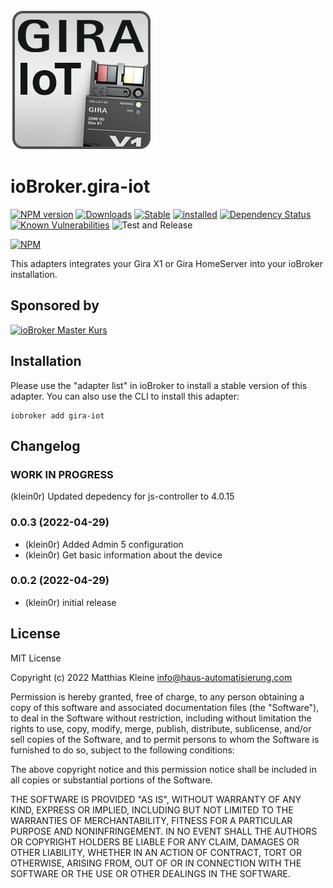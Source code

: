 ![Logo](admin/gira-iot.png)

# ioBroker.gira-iot

[![NPM version](https://img.shields.io/npm/v/iobroker.gira-iot.svg)](https://www.npmjs.com/package/iobroker.gira-iot)
[![Downloads](https://img.shields.io/npm/dm/iobroker.gira-iot.svg)](https://www.npmjs.com/package/iobroker.gira-iot)
[![Stable](http://iobroker.live/badges/gira-iot-stable.svg)](http://iobroker.live/badges/gira-iot-stable.svg)
[![installed](http://iobroker.live/badges/gira-iot-installed.svg)](http://iobroker.live/badges/gira-iot-installed.svg)
[![Dependency Status](https://img.shields.io/david/klein0r/iobroker.gira-iot.svg)](https://david-dm.org/klein0r/iobroker.gira-iot)
[![Known Vulnerabilities](https://snyk.io/test/github/klein0r/ioBroker.gira-iot/badge.svg)](https://snyk.io/test/github/klein0r/ioBroker.gira-iot)
![Test and Release](https://github.com/klein0r/ioBroker.gira-iot/workflows/Test%20and%20Release/badge.svg)

[![NPM](https://nodei.co/npm/iobroker.gira-iot.png?downloads=true)](https://nodei.co/npm/iobroker.gira-iot/)

This adapters integrates your Gira X1 or Gira HomeServer into your ioBroker installation.

## Sponsored by

[![ioBroker Master Kurs](https://haus-automatisierung.com/images/ads/ioBroker-Kurs.png)](https://haus-automatisierung.com/iobroker-kurs/?refid=iobroker-gira-iot)

## Installation

Please use the "adapter list" in ioBroker to install a stable version of this adapter. You can also use the CLI to install this adapter:

```
iobroker add gira-iot
```

## Changelog
<!--
    Placeholder for the next version (at the beginning of the line):
    ### **WORK IN PROGRESS**
-->
### **WORK IN PROGRESS**

(klein0r) Updated depedency for js-controller to 4.0.15

### 0.0.3 (2022-04-29)

* (klein0r) Added Admin 5 configuration
* (klein0r) Get basic information about the device

### 0.0.2 (2022-04-29)

* (klein0r) initial release

## License

MIT License

Copyright (c) 2022 Matthias Kleine <info@haus-automatisierung.com>

Permission is hereby granted, free of charge, to any person obtaining a copy
of this software and associated documentation files (the "Software"), to deal
in the Software without restriction, including without limitation the rights
to use, copy, modify, merge, publish, distribute, sublicense, and/or sell
copies of the Software, and to permit persons to whom the Software is
furnished to do so, subject to the following conditions:

The above copyright notice and this permission notice shall be included in all
copies or substantial portions of the Software.

THE SOFTWARE IS PROVIDED "AS IS", WITHOUT WARRANTY OF ANY KIND, EXPRESS OR
IMPLIED, INCLUDING BUT NOT LIMITED TO THE WARRANTIES OF MERCHANTABILITY,
FITNESS FOR A PARTICULAR PURPOSE AND NONINFRINGEMENT. IN NO EVENT SHALL THE
AUTHORS OR COPYRIGHT HOLDERS BE LIABLE FOR ANY CLAIM, DAMAGES OR OTHER
LIABILITY, WHETHER IN AN ACTION OF CONTRACT, TORT OR OTHERWISE, ARISING FROM,
OUT OF OR IN CONNECTION WITH THE SOFTWARE OR THE USE OR OTHER DEALINGS IN THE
SOFTWARE.